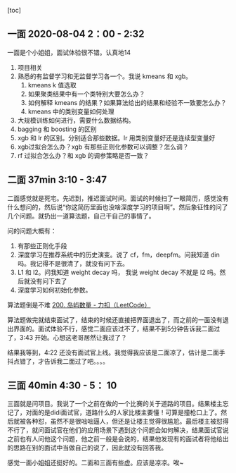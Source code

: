 [toc]


## 一面 2020-08-04 2：00 - 2:32

一面是个小姐姐，面试体验很不错。认真地14

1. 项目相关
2. 熟悉的有监督学习和无监督学习各一个。我说 kmeans 和 xgb。
    1. kmeans k 值选取
    2. 如果聚类结果中有一个类特别大要怎么办？
    3. 如何解释 kmeans 的结果？如果算法给出的结果和经验不一致要怎么办？
    4. kmeans 中的类别变量如何处理
3. 大规模训练如何进行，需要什么数据结构。
4. bagging 和 boosting 的区别
5. xgb 和 lr 的区别。分别适合那些数据。lr 用类别变量好还是连续型变量好
6. xgb过拟合怎么办？xgb 有那些正则化参数可以调整？怎么调？
7. rf 过拟合怎么办？和 xgb 的调参策略是否一致？


## 二面  37min 3:10 - 3:47 

二面感觉就是死宅。先迟到，推迟面试时间。面试的时候扫了一眼简历，感觉没有什么想问的，然后说“你这简历里面也没啥深度学习的项目啊”。然后象征性的问了几个问题。就扔出一道算法题，自己干自己的事情了。

问的问题大概有：
1. 有那些正则化手段
2. 深度学习在推荐系统中的历史演变。说了 cf，fm，deepfm。问我知道 din 吗。我记得不是很清了，就没有问下去。
3. L1 和 l2。问我知道 weight decay 吗， 我说 weight decay 不就是 l2 吗。然后就没有问下去了
3. 深度学习如何初始化参数。

算法题倒是不难 [200. 岛屿数量 - 力扣（LeetCode）](https://leetcode-cn.com/problems/number-of-islands/)

算法题做完就结束面试了，结束的时候还直接把界面退出了，而之前的一面没有退出界面的。面试体验不行，感觉二面应该过不了，结果不到5分钟告诉我二面过了，3:43 开始。心想这老哥居然让我过了？

结果我等到，4:22 还没有面试官上线。我觉得我应该是二面凉了，估计是二面手抖点错了，才告诉我二面过了吧。。。。

## 三面 40min 4:30 - 5： 10

三面就是问项目。我说了一个之前在做的一个比赛的关于道路的项目。结果楼主忘记了，对面的是didi面试官，道路什么的人家比楼主要懂！可算是撞枪口上了。然后就被各种怼，虽然不是很咄咄逼人，但还是让楼主觉得很尴尬。最后楼主被怼得不行了，就问面试官在他们的应用场景下遇到这个问题会如何解决，结果面试官说之前也有人问他这个问题，他之前一般是会说的，结果他发现有的面试者将他给出的思路在别的面试中当做自己的说了，因此就没有回答我。

感觉一面小姐姐还挺好的。二面和三面有些虚。应该是凉凉。唉~

